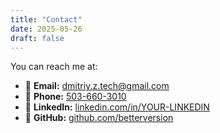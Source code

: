 ```yaml
---
title: "Contact"
date: 2025-05-26
draft: false
---
```


You can reach me at:

- 📧 **Email:** [dmitriy.z.tech@gmail.com](mailto:dmitriy.z.tech@gmail.com)
- 📱 **Phone:** [503-660-3010](tel:+15036603010)
- 💼 **LinkedIn:** [linkedin.com/in/YOUR-LINKEDIN](https://linkedin.com/in/YOUR-LINKEDIN)
- 🐙 **GitHub:** [github.com/betterversion](https://github.com/betterversion)
